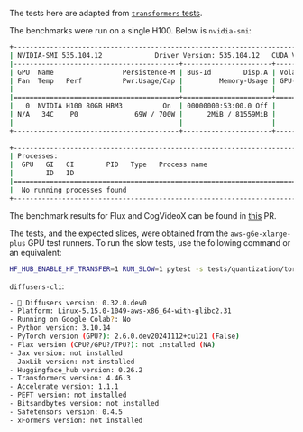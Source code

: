 The tests here are adapted from [`transformers` tests](https://github.com/huggingface/transformers/blob/3a8eb74668e9c2cc563b2f5c62fac174797063e0/tests/quantization/torchao_integration/).

The benchmarks were run on a single H100. Below is `nvidia-smi`:

```bash
+---------------------------------------------------------------------------------------+
| NVIDIA-SMI 535.104.12             Driver Version: 535.104.12   CUDA Version: 12.2     |
|-----------------------------------------+----------------------+----------------------+
| GPU  Name                 Persistence-M | Bus-Id        Disp.A | Volatile Uncorr. ECC |
| Fan  Temp   Perf          Pwr:Usage/Cap |         Memory-Usage | GPU-Util  Compute M. |
|                                         |                      |               MIG M. |
|=========================================+======================+======================|
|   0  NVIDIA H100 80GB HBM3          On  | 00000000:53:00.0 Off |                    0 |
| N/A   34C    P0              69W / 700W |      2MiB / 81559MiB |      0%      Default |
|                                         |                      |             Disabled |
+-----------------------------------------+----------------------+----------------------+
                                                                                         
+---------------------------------------------------------------------------------------+
| Processes:                                                                            |
|  GPU   GI   CI        PID   Type   Process name                            GPU Memory |
|        ID   ID                                                             Usage      |
|=======================================================================================|
|  No running processes found                                                           |
+---------------------------------------------------------------------------------------+
```

The benchmark results for Flux and CogVideoX can be found in [this](https://github.com/huggingface/diffusers/pull/10009) PR.

The tests, and the expected slices, were obtained from the `aws-g6e-xlarge-plus` GPU test runners. To run the slow tests, use the following command or an equivalent:

```bash
HF_HUB_ENABLE_HF_TRANSFER=1 RUN_SLOW=1 pytest -s tests/quantization/torchao/test_torchao.py::SlowTorchAoTests
```

`diffusers-cli`:

```bash
- 🤗 Diffusers version: 0.32.0.dev0
- Platform: Linux-5.15.0-1049-aws-x86_64-with-glibc2.31
- Running on Google Colab?: No
- Python version: 3.10.14
- PyTorch version (GPU?): 2.6.0.dev20241112+cu121 (False)
- Flax version (CPU?/GPU?/TPU?): not installed (NA)
- Jax version: not installed
- JaxLib version: not installed
- Huggingface_hub version: 0.26.2
- Transformers version: 4.46.3
- Accelerate version: 1.1.1
- PEFT version: not installed
- Bitsandbytes version: not installed
- Safetensors version: 0.4.5
- xFormers version: not installed
```
